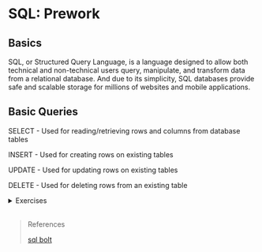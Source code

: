 # SQL: Prework

## Basics

SQL, or Structured Query Language, is a language designed to allow both technical and non-technical users query, manipulate, and transform data from a relational database. And due to its simplicity, SQL databases provide safe and scalable storage for millions of websites and mobile applications.

## Basic Queries

SELECT - Used for reading/retrieving rows and columns from database tables

INSERT - Used for creating rows on existing tables

UPDATE - Used for updating rows on existing tables

DELETE - Used for deleting rows from an existing table

<details closed><summary>Exercises</summary>

![SQL bolt Task Complete](../assets/401presql/sqlbolt1.png)

<br>

![SQL bolt Task Complete](../assets/401presql/sqlbolt2.png)

<br>

![SQL bolt Task Complete](../assets/401presql/sqlbolt3.png)

<br>

![SQL bolt Task Complete](../assets/401presql/sqlbolt4.png)

<br>

![SQL bolt Task Complete](../assets/401presql/sqlbolt5.png)

<br>

![SQL bolt Task Complete](../assets/401presql/sqlbolt6.png)

<br>

![SQL bolt Task Complete](../assets/401presql/sqlbolt13.png)

<br>

![SQL bolt Task Complete](../assets/401presql/sqlbolt14.png)

<br>

![SQL bolt Task Complete](../assets/401presql/sqlbolt15.png)

<br>

![SQL bolt Task Complete](../assets/401presql/sqlbolt16.png)

<br>

![SQL bolt Task Complete](../assets/401presql/sqlbolt17.png)

<br>

![SQL bolt Task Complete](../assets/401presql/sqlbolt18.png)
</details>


<br>

>References
>
>[sql bolt](https://sqlbolt.com/)